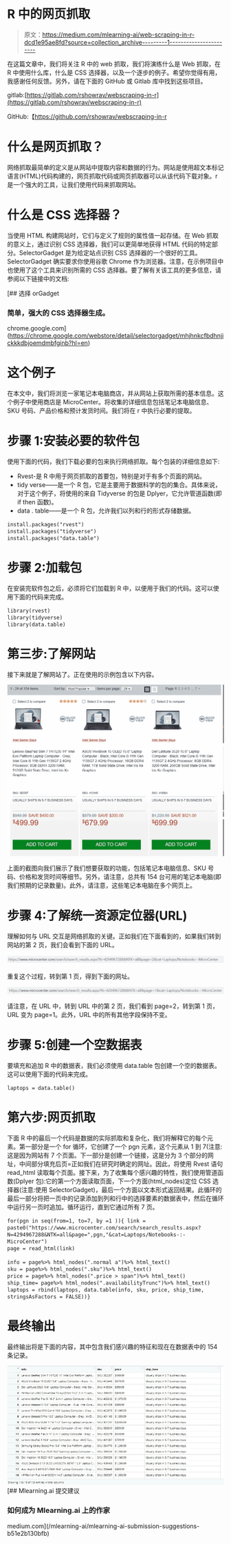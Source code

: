 # R 中的网页抓取

> 原文：<https://medium.com/mlearning-ai/web-scraping-in-r-dcd1e95ae8fd?source=collection_archive---------1----------------------->

在这篇文章中，我们将关注 R 中的 web 抓取，我们将演练什么是 Web 抓取，在 R 中使用什么库，什么是 CSS 选择器，以及一个逐步的例子。希望你觉得有用，我感谢任何反馈。另外，请在下面的 GitHub 或 Gitlab 库中找到这些项目。

gitlab:[https://gitlab.com/rshowrav/webscraping-in-r](https://gitlab.com/rshowrav/webscraping-in-r)

GitHub:【https://github.com/rshowrav/webscraping-in-r 

# 什么是网页抓取？

网络抓取最简单的定义是从网站中提取内容和数据的行为。网站是使用超文本标记语言(HTML)代码构建的，网页抓取代码或网页抓取器可以从该代码下载对象。r 是一个强大的工具，让我们使用代码来抓取网站。

# 什么是 CSS 选择器？

当使用 HTML 构建网站时，它们与定义了规则的属性值一起存储。在 Web 抓取的意义上，通过识别 CSS 选择器，我们可以更简单地获得 HTML 代码的特定部分。SelectorGadget 是为给定站点识别 CSS 选择器的一个很好的工具。SelectorGadget 确实要求你使用谷歌 Chrome 作为浏览器。注意，在示例项目中也使用了这个工具来识别所需的 CSS 选择器。要了解有关该工具的更多信息，请参阅以下链接中的文档:

[](https://chrome.google.com/webstore/detail/selectorgadget/mhjhnkcfbdhnjickkkdbjoemdmbfginb?hl=en) [## 选择 orGadget

### 简单，强大的 CSS 选择器生成。

chrome.google.com](https://chrome.google.com/webstore/detail/selectorgadget/mhjhnkcfbdhnjickkkdbjoemdmbfginb?hl=en) 

# 这个例子

在本文中，我们将浏览一家笔记本电脑商店，并从网站上获取所需的基本信息。这个例子中使用商店是 MicroCenter。将收集的详细信息包括笔记本电脑信息、SKU 号码、产品价格和预计发货时间。我们将在 r 中执行必要的提取。

# 步骤 1:安装必要的软件包

使用下面的代码，我们下载必要的包来执行网络抓取。每个包装的详细信息如下:

*   Rvest-是 R 中用于网页抓取的首要包，特别是对于有多个页面的网站。
*   tidy verse——是一个 R 包，它是主要用于数据科学的包的集合。具体来说，对于这个例子，将使用的来自 Tidyverse 的包是 Dplyer，它允许管道函数(即 if then 函数)。
*   data . table——是一个 R 包，允许我们以列和行的形式存储数据。

```
install.packages("rvest")
install.packages("tidyverse")
install.packages("data.table")
```

# 步骤 2:加载包

在安装完软件包之后，必须将它们加载到 R 中，以便用于我们的代码。这可以使用下面的代码来完成。

```
library(rvest)
library(tidyverse)
library(data.table)
```

# 第三步:了解网站

接下来就是了解网站了。正在使用的示例包含以下内容。

![](img/5bc69983d18afdc8839f5aafeb1c1e80.png)

上面的截图向我们展示了我们想要获取的功能，包括笔记本电脑信息、SKU 号码、价格和发货时间等细节。另外，请注意，总共有 154 台可用的笔记本电脑(即我们预期的记录数量)。此外，请注意，这些笔记本电脑在多个网页上。

# 步骤 4:了解统一资源定位器(URL)

理解如何与 URL 交互是网络抓取的关键。正如我们在下面看到的，如果我们转到网站的第 2 页，我们会看到下面的 URL。

![](img/3183ea751afea6d52ea9097770cedda1.png)

重复这个过程，转到第 1 页，得到下面的网址。

![](img/b25f6add8b2d919e7c467f3428cf01e7.png)

请注意，在 URL 中，转到 URL 中的第 2 页，我们看到 page=2，转到第 1 页，URL 变为 page=1。此外，URL 中的所有其他字段保持不变。

# 步骤 5:创建一个空数据表

要填充和追加 R 中的数据表，我们必须使用 data.table 包创建一个空的数据表。这可以使用下面的代码来完成。

```
laptops = data.table()
```

# 第六步:网页抓取

下面 R 中的最后一个代码是数据的实际抓取和复杂化，我们将解释它的每个元素。第一部分是一个 for 循环，它创建了一个 pgn 元素，这个元素从 1 到 7(注意:这是因为网站有 7 个页面。下一部分是创建一个链接，这是分为 3 个部分的网址，中间部分填充后页=正如我们在研究时确定的网址。因此，将使用 Rvest 语句 read_html 读取每个页面。接下来，为了收集每个感兴趣的特性，我们使用管道函数(Dplyer 包):它的第一个方面读取页面，下一个方面(html_nodes)定位 CSS 选择器(注意:使用 SelectorGadget)，最后一个方面以文本形式返回结果。此循环的最后一部分将把一页中的记录添加到列和行中的选择要素的数据表中，然后在循环中运行另一页时追加。循环运行，直到它通过所有 7 页。

```
for(pgn in seq(from=1, to=7, by =1 )){ link = paste0("https://www.microcenter.com/search/search_results.aspx?       N=4294967288&NTK=all&page=",pgn,"&cat=Laptops/Notebooks-:-MicroCenter")  
page = read_html(link)    

info = page%>% html_nodes(".normal a")%>% html_text()  
sku = page%>% html_nodes(".sku")%>% html_text()  
price = page%>% html_nodes(".price > span")%>% html_text()                  ship_time= page%>% html_nodes(".availabilityTrunc")%>% html_text() laptops = rbind(laptops, data.table(info, sku, price, ship_time, stringsAsFactors = FALSE))}
```

# 最终输出

最终输出将是下面的内容，其中包含我们感兴趣的特征和现在在数据表中的 154 条记录。

![](img/1d8f4d8839393dc1cf315eae1d54b832.png)[](/mlearning-ai/mlearning-ai-submission-suggestions-b51e2b130bfb) [## Mlearning.ai 提交建议

### 如何成为 Mlearning.ai 上的作家

medium.com](/mlearning-ai/mlearning-ai-submission-suggestions-b51e2b130bfb)